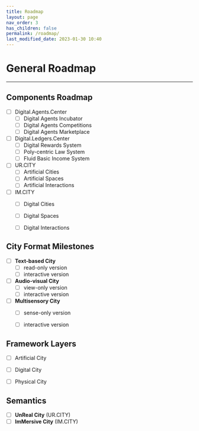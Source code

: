 ```yaml
---
title: Roadmap
layout: page
nav_order: 3
has_children: false
permalink: /roadmap/
last_modified_date: 2023-01-30 10:40
---
```



# General Roadmap
----------------

## Components Roadmap

- [ ] Digital.Agents.Center
  - [ ] Digital Agents Incubator
  - [ ] Digital Agents Competitions
  - [ ] Digital Agents Marketplace
- [ ] Digital.Ledgers.Center
  - [ ] Digital Rewards System
  - [ ] Poly-centric Law System
  - [ ] Fluid Basic Income System
- [ ] UR.CITY
  - [ ] Artificial Cities
  - [ ] Artificial Spaces
  - [ ] Artificial Interactions
- [ ] IM.CITY
  - [ ] Digital Cities
  - [ ] Digital Spaces
  - [ ] Digital Interactions


## City Format Milestones 

- [ ] **Text-based City**
  - [ ] read-only version
  - [ ] interactive version
- [ ] **Audio-visual City**
  - [ ] view-only version
  - [ ] interactive version
- [ ] **Multisensory City**
  - [ ] sense-only version
  - [ ] interactive version


## Framework Layers

- [ ] Artificial City
- [ ] Digital City
- [ ] Physical City


## Semantics

- [ ] **UnReal City** (UR.CITY)
- [ ] **ImMersive City** (IM.CITY)